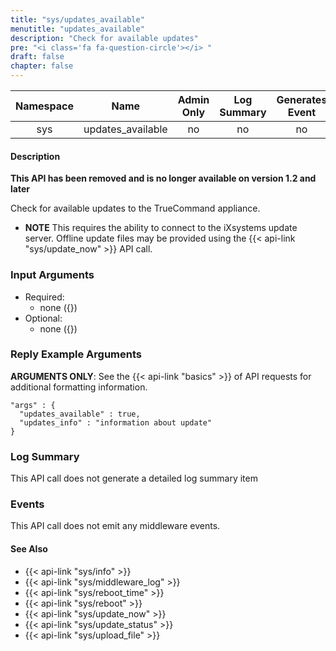 ```yaml
---
title: "sys/updates_available"
menutitle: "updates_available"
description: "Check for available updates"
pre: "<i class='fa fa-question-circle'></i>	"
draft: false
chapter: false
---
```


| Namespace | Name | Admin Only | Log Summary | Generates Event | Version Added | Version Removed |
|:----------------:|:--------:|:--------:|:--------:|:--------:|:---:|:---:|
| sys | updates_available | no | no | no | 1 | 1.2 |

#### Description
**This API has been removed and is no longer available on version 1.2 and later**

Check for available updates to the TrueCommand appliance.

* **NOTE** This requires the ability to connect to the iXsystems update server. Offline update files may be provided using the {{< api-link "sys/update_now" >}} API call.

### Input Arguments
* Required:
   * none ({})
* Optional:
   * none ({})


### Reply Example Arguments
**ARGUMENTS ONLY**: See the {{< api-link "basics" >}} of API requests for additional formatting information.

```
"args" : {
  "updates_available" : true,
  "updates_info" : "information about update"
}
```
### Log Summary
This API call does not generate a detailed log summary item

### Events
This API call does not emit any middleware events.

#### See Also
* {{< api-link "sys/info" >}}
* {{< api-link "sys/middleware_log" >}}
* {{< api-link "sys/reboot_time" >}}
* {{< api-link "sys/reboot" >}}
* {{< api-link "sys/update_now" >}}
* {{< api-link "sys/update_status" >}}
* {{< api-link "sys/upload_file" >}}
